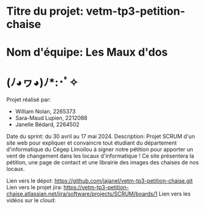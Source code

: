 # Titre du projet: vetm-tp3-petition-chaise
# Nom d'équipe: Les Maux d'dos
# (ﾉ◕ヮ◕)ﾉ*:･ﾟ✧
Projet réalisé par:
- William Nolan, 2265373
- Sara-Maud Lupien, 2212088
- Janelle Bédard, 2264502

Date du sprint: du 30 avril au 17 mai 2024.
Description:
Projet SCRUM d'un site web pour expliquer et convaincre tout étudiant du département d'informatique du Cégep Limoilou à signer notre pétition pour apporter un vent de changement dans les locaux d'informatique !
Ce site présentera la pétition, une page de contact et une librairie des images des chaises de nos locaux.

Lien vers le dépot: https://github.com/jajanel/vetm-tp3-petition-chaise.git
Lien vers le projet jira: https://vetm-tp3-petition-chaise.atlassian.net/jira/software/projects/SCRUM/boards/1
Lien vers les vidéos sur le cloud:


